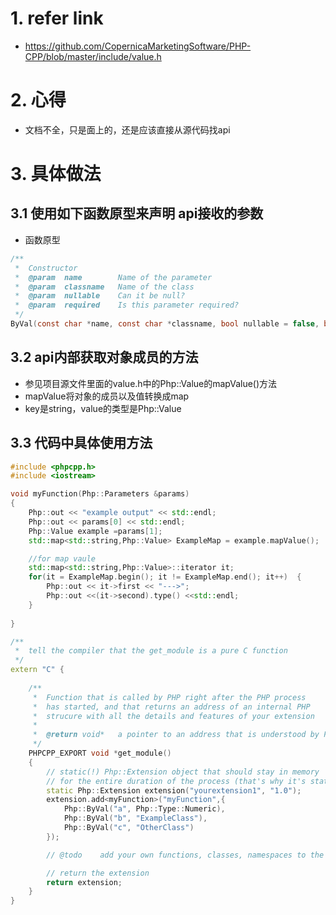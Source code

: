 # 1. refer link
- https://github.com/CopernicaMarketingSoftware/PHP-CPP/blob/master/include/value.h


# 2. 心得
- 文档不全，只是面上的，还是应该直接从源代码找api



# 3. 具体做法
## 3.1 使用如下函数原型来声明 api接收的参数
- 函数原型
```c
/**
 *  Constructor
 *  @param  name        Name of the parameter
 *  @param  classname   Name of the class
 *  @param  nullable    Can it be null?
 *  @param  required    Is this parameter required?
 */
ByVal(const char *name, const char *classname, bool nullable = false, bool required = true);

```

## 3.2 api内部获取对象成员的方法
- 参见项目源文件里面的value.h中的Php::Value的mapValue()方法
- mapValue将对象的成员以及值转换成map
- key是string，value的类型是Php::Value


## 3.3  代码中具体使用方法
```c++
#include <phpcpp.h>
#include <iostream>

void myFunction(Php::Parameters &params)
{
    Php::out << "example output" << std::endl;
    Php::out << params[0] << std::endl;
    Php::Value example =params[1];
    std::map<std::string,Php::Value> ExampleMap = example.mapValue();

    //for map vaule
    std::map<std::string,Php::Value>::iterator it; 
    for(it = ExampleMap.begin(); it != ExampleMap.end(); it++)  {   
        Php::out << it->first << "--->"; 
        Php::out <<(it->second).type() <<std::endl; 
    }   
   
}

/**
 *  tell the compiler that the get_module is a pure C function
 */
extern "C" {
    
    /** 
     *  Function that is called by PHP right after the PHP process
     *  has started, and that returns an address of an internal PHP
     *  strucure with all the details and features of your extension
     *
     *  @return void*   a pointer to an address that is understood by PHP
     */
    PHPCPP_EXPORT void *get_module() 
    {   
        // static(!) Php::Extension object that should stay in memory
        // for the entire duration of the process (that's why it's static)
        static Php::Extension extension("yourextension1", "1.0");
        extension.add<myFunction>("myFunction",{
            Php::ByVal("a", Php::Type::Numeric),
            Php::ByVal("b", "ExampleClass"),
            Php::ByVal("c", "OtherClass")
        });

        // @todo    add your own functions, classes, namespaces to the extension

        // return the extension
        return extension;
    }
}
```
